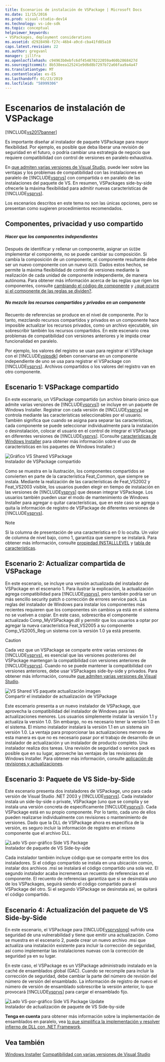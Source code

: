```yaml
---
title: Escenarios de instalación de VSPackage | Microsoft Docs
ms.date: 11/15/2016
ms.prod: visual-studio-dev14
ms.technology: vs-ide-sdk
ms.topic: conceptual
helpviewer_keywords:
- VSPackages, deployment considerations
ms.assetid: d2928498-f27c-46b4-a9cd-cba41fd85a10
caps.latest.revision: 22
ms.author: gregvanl
manager: jillfra
ms.openlocfilehash: c94963b0ebfc6df454870222059a460b2868427d
ms.sourcegitcommit: 8b538eea125241e9d6d8b7297b72a66faa9a4a47
ms.translationtype: MT
ms.contentlocale: es-ES
ms.lasthandoff: 01/23/2019
ms.locfileid: "58999306"
---
```

# <a name="vspackage-setup-scenarios"></a>Escenarios de instalación de VSPackage
[!INCLUDE[vs2017banner](../../includes/vs2017banner.md)]

Es importante diseñar al instalador de paquete VSPackage para mayor flexibilidad. Por ejemplo, es posible que deba liberar una revisión de seguridad en el futuro, o podría cambiar una estrategia de negocio que requiere compatibilidad con control de versiones en paralelo exhaustiva.  
  
 En [que admiten varias versiones de Visual Studio](../../extensibility/supporting-multiple-versions-of-visual-studio.md), puede leer sobre las ventajas y los problemas de compatibilidad con las instalaciones en paralelo de [!INCLUDE[vsprvs](../../includes/vsprvs-md.md)] con compartida o en paralelo de las instalaciones del paquete de VS. En resumen, VSPackages side-by-side ofrecerle la máxima flexibilidad para admitir nuevas características de [!INCLUDE[vsprvs](../../includes/vsprvs-md.md)].  
  
 Los escenarios descritos en este tema no son las únicas opciones, pero se presentan como sugieren procedimientos recomendados.  
  
## <a name="components-privacy-and-sharing"></a>Componentes, privacidad y uso compartido  
  
##### <a name="make-your-components-independent"></a>Hacer que los componentes independientes  
 Después de identificar y rellenar un componente, asignar un `GUID`e implementar el componente, no se puede cambiar su composición. Si cambia la composición de un componente, el componente resultante debe ser un nuevo componente con un nuevo `GUID`. Dados estos hechos, se permite la máxima flexibilidad de control de versiones mediante la realización de cada unidad de componente independiente, de manera autónoma. Para obtener más información acerca de las reglas que rigen los componentes, consulte [cambiando el código de componente](http://msdn.microsoft.com/library/aa367849\(VS.85\).aspx) y [¿qué ocurre si el componente de las reglas se dividen?](http://msdn.microsoft.com/library/aa372795\(VS.85\).aspx).  
  
##### <a name="do-not-mix-shared-and-private-resources-in-a-component"></a>No mezcle los recursos compartidos y privados en un componente  
 Recuento de referencias se produce en el nivel de componente. Por lo tanto, mezclando recursos compartidos y privados en un componente hace imposible actualizar los recursos privados, como un archivo ejecutable, sin sobrescribir también los recursos compartidos. En este escenario crea problemas de compatibilidad con versiones anteriores y le impida crear funcionalidad en paralelo.  
  
 Por ejemplo, los valores del registro se usan para registrar el VSPackage con el [!INCLUDE[vsipsdk](../../includes/vsipsdk-md.md)] deben conservarse en un componente independiente de uno se usa para registrar el VSPackage con [!INCLUDE[vsprvs](../../includes/vsprvs-md.md)]. Archivos compartidos o los valores del registro van en otro componente.  
  
## <a name="scenario-1-shared-vspackage"></a>Escenario 1: VSPackage compartido  
 En este escenario, un VSPackage compartido (un archivo binario único que admite varias versiones de [!INCLUDE[vsprvs](../../includes/vsprvs-md.md)]) se incluye en un paquete de Windows Installer. Registrar con cada versión de [!INCLUDE[vsprvs](../../includes/vsprvs-md.md)] se controla mediante las características seleccionables por el usuario. También significa que cuando se asigna para separar las características, cada componente se puede seleccionar individualmente para la instalación o desinstalación, colocar el usuario en el control de integrar el VSPackage en diferentes versiones de [!INCLUDE[vsprvs](../../includes/vsprvs-md.md)]. (Consulte [características de Windows Installer](http://msdn.microsoft.com/library/aa372840\(VS.85\).aspx) para obtener más información sobre el uso de características en los paquetes de Windows Installer.)  
  
 ![Gráfico VS Shared VSPackage](../../extensibility/internals/media/vs-sharedpackage.gif "VS_SharedPackage")  
Instalador de VSPackage compartido  
  
 Como se muestra en la ilustración, los componentes compartidos se convierten en parte de la característica Feat_Common, que siempre se instala. Mediante la realización de las características de Feat_VS2002 y Feat_VS2003 visible, los usuarios pueden elegir en tiempo de instalación en las versiones de [!INCLUDE[vsprvs](../../includes/vsprvs-md.md)] que desean integrar VSPackage. Los usuarios también pueden usar el modo de mantenimiento de Windows Installer para agregar o quitar características, que en este caso se agrega o quita la información de registro de VSPackage de diferentes versiones de [!INCLUDE[vsprvs](../../includes/vsprvs-md.md)].  
  
> [!NOTE]
>  Si la columna de presentación de una característica en 0 lo oculta. Un valor de columna de nivel bajo, como 1, garantiza que siempre se instalará. Para obtener más información, consulte [propiedad INSTALLLEVEL](http://msdn.microsoft.com/library/aa369536\(VS.85\).aspx) y [tabla de características](http://msdn.microsoft.com/library/aa368585.aspx).  
  
## <a name="scenario-2-shared-vspackage-update"></a>Escenario 2: Actualizar compartida de VSPackage  
 En este escenario, se incluye una versión actualizada del instalador de VSPackage en el escenario 1. Para ilustrar la explicación, la actualización agrega compatibilidad para [!INCLUDE[vsprvs](../../includes/vsprvs-md.md)], pero también podría ser un más sencillo security patch o corrección de errores service pack. Las reglas del instalador de Windows para instalar los componentes más recientes requieren que los componentes sin cambios ya está en el sistema no se vuelven a copiar. En este caso, sobrescriba el componente actualizado Comp_MyVSPackage.dll y permitir que los usuarios a optar por agregar la nueva característica Feat_VS2005 a su componente Comp_VS2005_Reg un sistema con la versión 1.0 ya está presente.  
  
> [!CAUTION]
>  Cada vez que un VSPackage se comparte entre varias versiones de [!INCLUDE[vsprvs](../../includes/vsprvs-md.md)], es esencial que las versiones posteriores del VSPackage mantengan la compatibilidad con versiones anteriores de [!INCLUDE[vsprvs](../../includes/vsprvs-md.md)]. Cuando no se puede mantener la compatibilidad con versiones anteriores, debe usar VSPackages side-by-side y privados. Para obtener más información, consulte [que admiten varias versiones de Visual Studio](../../extensibility/supporting-multiple-versions-of-visual-studio.md).  
  
 ![VS Shared VS paquete actualización imagen](../../extensibility/internals/media/vs-sharedpackageupdate.gif "VS_SharedPackageUpdate")  
Compartir el instalador de actualización de VSPackage  
  
 Este escenario presenta a un nuevo instalador de VSPackage, que aprovecha la compatibilidad del instalador de Windows para las actualizaciones menores. Los usuarios simplemente instalar la versión 1.1 y actualiza la versión 1.0. Sin embargo, no es necesario tener la versión 1.0 en el sistema. El mismo instalador instalará la versión 1.1 en un sistema sin versión 1.0. La ventaja para proporcionar las actualizaciones menores de esta manera es que no es necesario pasar por el trabajo de desarrollo de un instalador de actualización y un instalador de producto completo. Una instalador realiza dos tareas. Una revisión de seguridad o service pack es posible que en su lugar, aproveche las ventajas de las revisiones de Windows Installer. Para obtener más información, consulte [aplicación de revisiones y actualizaciones](http://msdn.microsoft.com/library/aa370579\(VS.85\).aspx).  
  
## <a name="scenario-3-side-by-side-vspackage"></a>Escenario 3: Paquete de VS Side-by-Side  
 Este escenario presenta dos instaladores de VSPackage, uno para cada versión de Visual Studio .NET 2003 y [!INCLUDE[vsprvs](../../includes/vsprvs-md.md)]. Cada instalador instala un side-by-side o private, VSPackage (uno que se compila y se instala una versión concreta de específicamente [!INCLUDE[vsprvs](../../includes/vsprvs-md.md)]). Cada VSPackage está en su propio componente. Por lo tanto, cada uno de ellos pueden realizarse individualmente con revisiones o mantenimiento de versiones. Dado que la DLL de VSPackage ahora es específica de la versión, es seguro incluir la información de registro en el mismo componente que el archivo DLL.  
  
 ![Lado VS&#45;por&#45;gráfico Side VS Package](../../extensibility/internals/media/vs-sbys-package.gif "VS_SbyS_Package")  
Instalador de paquete de VS Side-by-side  
  
 Cada instalador también incluye código que se comparte entre los dos instaladores. Si el código compartido se instala en una ubicación común, instalar dos archivos .msi se instalará el código compartido una sola vez. El segundo instalador acaba incrementa un recuento de referencias en el componente. El recuento de referencias garantiza que si se desinstala uno de los VSPackages, seguirá siendo el código compartido para el VSPackage del otro. Si el segundo VSPackage se desinstala así, se quitará el código compartido.  
  
## <a name="scenario-4-side-by-side-vspackage-update"></a>Escenario 4: Actualización del paquete de VS Side-by-Side  
 En este escenario, el VSPackage para [!INCLUDE[vsprvslong](../../includes/vsprvslong-md.md)] sufrido una seguridad de una vulnerabilidad y tiene que emitir una actualización. Como se muestra en el escenario 2, puede crear un nuevo archivo .msi que actualiza una instalación existente para incluir la corrección de seguridad, así como implementar las instalaciones nuevas con la corrección de seguridad ya en su lugar.  
  
 En este caso, el VSPackage es un VSPackage administrado instalado en la caché de ensamblados global (GAC). Cuando se recompile para incluir la corrección de seguridad, debe cambiar la parte del número de revisión del número de versión del ensamblado. La información de registro de nuevo el número de versión de ensamblado sobrescribe la versión anterior, lo que provocará [!INCLUDE[vsprvs](../../includes/vsprvs-md.md)] para cargar el ensamblado fijo.  
  
 ![Lado VS&#45;por&#45;gráfico Side VS Package Update](../../extensibility/internals/media/vs-sbys-packageupdate.gif "VS_SbyS_PackageUpdate")  
Instalador de actualización de paquete de VS Side-by-side  
  
 **Tenga en cuenta** para obtener más información sobre la implementación de ensamblados en paralelo, vea [lo que simplifica la implementación y resolver infierno de DLL con .NET Framework](http://msdn.microsoft.com/library/ms973843.aspx).  
  
## <a name="see-also"></a>Vea también  
 [Windows Installer](http://msdn.microsoft.com/library/cc185688\(VS.85\).aspx)   
 [Compatibilidad con varias versiones de Visual Studio](../../extensibility/supporting-multiple-versions-of-visual-studio.md)
